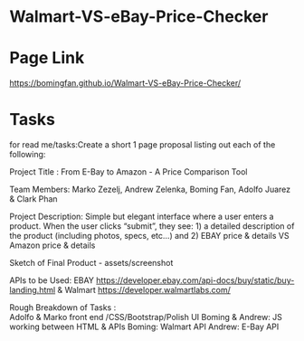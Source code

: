 # Walmart-VS-eBay-Price-Checker

# Page Link
https://bomingfan.github.io/Walmart-VS-eBay-Price-Checker/

# Tasks

for read me/tasks:Create a short 1 page proposal listing out each of the following:

Project Title : From E-Bay to Amazon - A Price Comparison Tool

Team Members: Marko Zezelj, Andrew Zelenka, Boming Fan, Adolfo Juarez & Clark Phan

Project Description: Simple but elegant interface where a user enters a product.  When the user clicks “submit”, they see: 1) a detailed description of the product (including photos, specs, etc…) and 2) EBAY price & details VS Amazon price & details

Sketch of Final Product - assets/screenshot

APIs to be Used: 
EBAY https://developer.ebay.com/api-docs/buy/static/buy-landing.html
&
Walmart https://developer.walmartlabs.com/

Rough Breakdown of Tasks :  
Adolfo & Marko front end /CSS/Bootstrap/Polish UI
Boming & Andrew: JS working between HTML & APIs
Boming: Walmart API
Andrew: E-Bay API